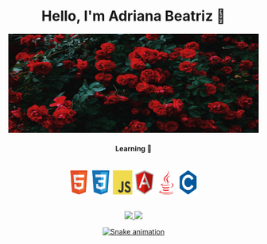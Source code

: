 
<h1 align="center">Hello, I'm Adriana Beatriz 🌹</h1>
<img width="3000" height="200"  src="rose.jpg" alt="backgroung">

<h4 align="center">Learning 👾</h4>

<div align="center" style="display: incline_block"></br>
 <img alt="dri-HTML" height="50px" width="40px" src="https://raw.githubusercontent.com/devicons/devicon/master/icons/html5/html5-original.svg" />
 <img  alt="dri-CSS3" height="50px" width="40px" src="https://raw.githubusercontent.com/devicons/devicon/master/icons/css3/css3-original.svg" />
 <img  alt="dri-JS" height="50px" width="40px" src="https://raw.githubusercontent.com/devicons/devicon/master/icons/javascript/javascript-original.svg" />
 <img  alt="dri-Angular" height="50px" width="40px" src="https://raw.githubusercontent.com/devicons/devicon/master/icons/angularjs/angularjs-original.svg" />
 <img  alt="dri-Java" height="50px" width="40px" src="https://raw.githubusercontent.com/devicons/devicon/master/icons/java/java-plain.svg" />
 <img  alt="dri-C" height="50px" width="40px" src="https://raw.githubusercontent.com/devicons/devicon/master/icons/c/c-plain.svg" />
 
 ##
 
<div align="center">
  <a href="https://github.com/driica">
  <img height="160em" src="https://github-readme-stats.vercel.app/api?username=driica&show_icons=true&theme=dracula&include_all_commits=true&count_private=true"/>
  <img height="160em" src="https://github-readme-stats.vercel.app/api/top-langs/?username=driica&layout=compact&langs_count=7&theme=dracula"/>
</div>
 

  ![Snake animation](https://github.com/driica/driica/blob/output/github-contribution-grid-snake.svg)

